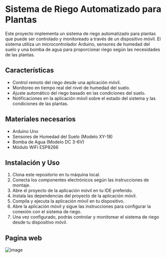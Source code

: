 # Sistema de Riego Automatizado para Plantas

Este proyecto implementa un sistema de riego automatizado para plantas que puede ser controlado y monitoreado a través de un dispositivo móvil. El sistema utiliza un microcontrolador Arduino, sensores de humedad del suelo y una bomba de agua para proporcionar riego según las necesidades de las plantas.

## Características

- Control remoto del riego desde una aplicación móvil.
- Monitoreo en tiempo real del nivel de humedad del suelo.
- Ajuste automático del riego basado en las condiciones del suelo.
- Notificaciones en la aplicación móvil sobre el estado del sistema y las condiciones de las plantas.

## Materiales necesarios

- Arduino Uno
- Sensores de Humedad del Suelo (Modelo XY-18)
- Bomba de Agua (Modelo DC 3-6V)
- Módulo WiFi ESP8266

## Instalación y Uso

1. Clona este repositorio en tu máquina local.
2. Conecta los componentes electrónicos según las instrucciones de montaje.
3. Abre el proyecto de la aplicación móvil en tu IDE preferido.
4. Instala las dependencias del proyecto de la aplicación móvil.
5. Compila y ejecuta la aplicación móvil en tu dispositivo.
6. Abre la aplicación móvil y sigue las instrucciones para configurar la conexión con el sistema de riego.
7. Una vez configurado, podrás controlar y monitorear el sistema de riego desde tu dispositivo móvil.

## Pagina web
![image](https://github.com/IsaacPelayo/PPI-Proyecto-IoT-IA/assets/118319408/8192285d-83cf-49e4-bc26-9761d9c986ea)

